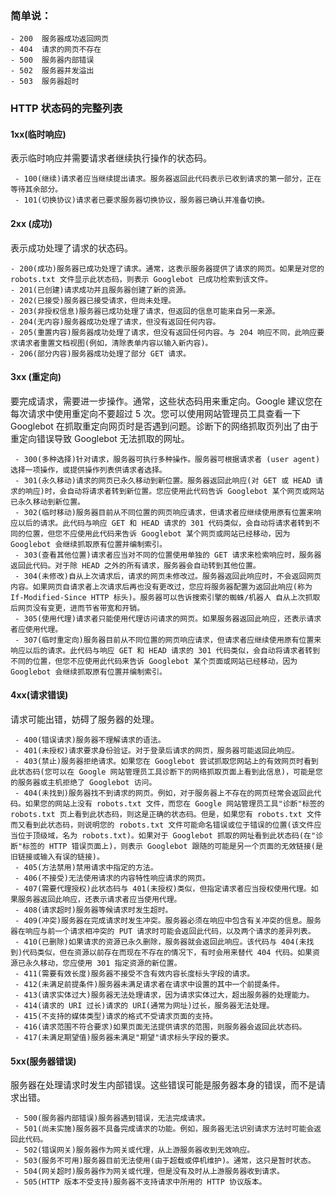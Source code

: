 ### 简单说：

 

    - 200  服务器成功返回网页
    - 404  请求的网页不存在
    - 500  服务器内部错误
    - 502  服务器并发溢出
    - 503  服务器超时

### HTTP 状态码的完整列表

#### 1xx(临时响应)

表示临时响应并需要请求者继续执行操作的状态码。

     - 100(继续)请求者应当继续提出请求。服务器返回此代码表示已收到请求的第一部分，正在等待其余部分。
     - 101(切换协议)请求者已要求服务器切换协议，服务器已确认并准备切换。

#### 2xx (成功)

表示成功处理了请求的状态码。

    - 200(成功)服务器已成功处理了请求。通常，这表示服务器提供了请求的网页。如果是对您的 robots.txt 文件显示此状态码，则表示 Googlebot 已成功检索到该文件。
    - 201(已创建)请求成功并且服务器创建了新的资源。
    - 202(已接受)服务器已接受请求，但尚未处理。
    - 203(非授权信息)服务器已成功处理了请求，但返回的信息可能来自另一来源。
    - 204(无内容)服务器成功处理了请求，但没有返回任何内容。
    - 205(重置内容)服务器成功处理了请求，但没有返回任何内容。与 204 响应不同，此响应要求请求者重置文档视图(例如，清除表单内容以输入新内容)。
    - 206(部分内容)服务器成功处理了部分 GET 请求。

#### 3xx (重定向)

要完成请求，需要进一步操作。通常，这些状态码用来重定向。Google 建议您在每次请求中使用重定向不要超过 5 次。您可以使用网站管理员工具查看一下 Googlebot 在抓取重定向网页时是否遇到问题。诊断下的网络抓取页列出了由于重定向错误导致 Googlebot 无法抓取的网址。

     - 300(多种选择)针对请求，服务器可执行多种操作。服务器可根据请求者 (user agent) 选择一项操作，或提供操作列表供请求者选择。
     - 301(永久移动)请求的网页已永久移动到新位置。服务器返回此响应(对 GET 或 HEAD 请求的响应)时，会自动将请求者转到新位置。您应使用此代码告诉 Googlebot 某个网页或网站已永久移动到新位置。
     - 302(临时移动)服务器目前从不同位置的网页响应请求，但请求者应继续使用原有位置来响应以后的请求。此代码与响应 GET 和 HEAD 请求的 301 代码类似，会自动将请求者转到不同的位置，但您不应使用此代码来告诉 Googlebot 某个网页或网站已经移动，因为 Googlebot 会继续抓取原有位置并编制索引。
     - 303(查看其他位置)请求者应当对不同的位置使用单独的 GET 请求来检索响应时，服务器返回此代码。对于除 HEAD 之外的所有请求，服务器会自动转到其他位置。
     - 304(未修改)自从上次请求后，请求的网页未修改过。服务器返回此响应时，不会返回网页内容。如果网页自请求者上次请求后再也没有更改过，您应将服务器配置为返回此响应(称为 If-Modified-Since HTTP 标头)。服务器可以告诉搜索引擎的蜘蛛/机器人 自从上次抓取后网页没有变更，进而节省带宽和开销。
     - 305(使用代理)请求者只能使用代理访问请求的网页。如果服务器返回此响应，还表示请求者应使用代理。
     - 307(临时重定向)服务器目前从不同位置的网页响应请求，但请求者应继续使用原有位置来响应以后的请求。此代码与响应 GET 和 HEAD 请求的 301 代码类似，会自动将请求者转到不同的位置，但您不应使用此代码来告诉 Googlebot 某个页面或网站已经移动，因为 Googlebot 会继续抓取原有位置并编制索引。

#### 4xx(请求错误)

请求可能出错，妨碍了服务器的处理。

     - 400(错误请求)服务器不理解请求的语法。
     - 401(未授权)请求要求身份验证。对于登录后请求的网页，服务器可能返回此响应。
     - 403(禁止)服务器拒绝请求。如果您在 Googlebot 尝试抓取您网站上的有效网页时看到此状态码(您可以在 Google 网站管理员工具诊断下的网络抓取页面上看到此信息)，可能是您的服务器或主机拒绝了 Googlebot 访问。
     - 404(未找到)服务器找不到请求的网页。例如，对于服务器上不存在的网页经常会返回此代码。如果您的网站上没有 robots.txt 文件，而您在 Google 网站管理员工具"诊断"标签的 robots.txt 页上看到此状态码，则这是正确的状态码。但是，如果您有 robots.txt 文件而又看到此状态码，则说明您的 robots.txt 文件可能命名错误或位于错误的位置(该文件应当位于顶级域，名为 robots.txt)。如果对于 Googlebot 抓取的网址看到此状态码(在"诊断"标签的 HTTP 错误页面上)，则表示 Googlebot 跟随的可能是另一个页面的无效链接(是旧链接或输入有误的链接)。
     - 405(方法禁用)禁用请求中指定的方法。
     - 406(不接受)无法使用请求的内容特性响应请求的网页。
     - 407(需要代理授权)此状态码与 401(未授权)类似，但指定请求者应当授权使用代理。如果服务器返回此响应，还表示请求者应当使用代理。
     - 408(请求超时)服务器等候请求时发生超时。
     - 409(冲突)服务器在完成请求时发生冲突。服务器必须在响应中包含有关冲突的信息。服务器在响应与前一个请求相冲突的 PUT 请求时可能会返回此代码，以及两个请求的差异列表。
     - 410(已删除)如果请求的资源已永久删除，服务器就会返回此响应。该代码与 404(未找到)代码类似，但在资源以前存在而现在不存在的情况下，有时会用来替代 404 代码。如果资源已永久移动，您应使用 301 指定资源的新位置。
     - 411(需要有效长度)服务器不接受不含有效内容长度标头字段的请求。
     - 412(未满足前提条件)服务器未满足请求者在请求中设置的其中一个前提条件。
     - 413(请求实体过大)服务器无法处理请求，因为请求实体过大，超出服务器的处理能力。
     - 414(请求的 URI 过长)请求的 URI(通常为网址)过长，服务器无法处理。
     - 415(不支持的媒体类型)请求的格式不受请求页面的支持。
     - 416(请求范围不符合要求)如果页面无法提供请求的范围，则服务器会返回此状态码。
     - 417(未满足期望值)服务器未满足"期望"请求标头字段的要求。

#### 5xx(服务器错误)

服务器在处理请求时发生内部错误。这些错误可能是服务器本身的错误，而不是请求出错。

     - 500(服务器内部错误)服务器遇到错误，无法完成请求。
     - 501(尚未实施)服务器不具备完成请求的功能。例如，服务器无法识别请求方法时可能会返回此代码。
     - 502(错误网关)服务器作为网关或代理，从上游服务器收到无效响应。
     - 503(服务不可用)服务器目前无法使用(由于超载或停机维护)。通常，这只是暂时状态。
     - 504(网关超时)服务器作为网关或代理，但是没有及时从上游服务器收到请求。
     - 505(HTTP 版本不受支持)服务器不支持请求中所用的 HTTP 协议版本。
